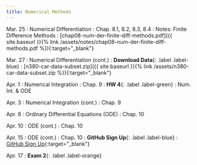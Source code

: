```yaml
---
title: Numerical Methods
---
```

Mar. 25
: Numerical Differentiation 
  : Chap. 8.1, 8.2, 8.3, 8.4
: Notes: Finite Difference Methods
    : [chap08-num-der-finite-diff-methods.pdf]({{ site.baseurl }}{% link /assets/notes/chap08-num-der-finite-diff-methods.pdf %}){:target="_blank"}

Mar. 27
: Numerical Differentiation (cont.)
: **Download Data**{: .label .label-blue} 
  : [n380-car-data-subset.zip]({{ site.baseurl }}{% link /assets/n380-car-data-subset.zip %}){:target="_blank"}


Apr. 1
: Numerical Integration 
  : Chap. 9
: **HW 4**{: .label .label-green} 
  : Num. Int. & ODE

Apr. 3
: Numerical Integration (cont.)
  : Chap. 9

Apr. 8
: Ordinary Differential Equations (ODE)
  : Chap. 10

Apr. 10
: ODE (cont.)
  : Chap. 10

Apr. 15
: ODE (cont.)
  : Chap. 10
: **GitHub Sign Up**{: .label .label-blue} 
  : [GitHub Sign Up](https://github.com/signup){:target="_blank"}


Apr. 17
: **Exam 2**{: .label .label-orange}

